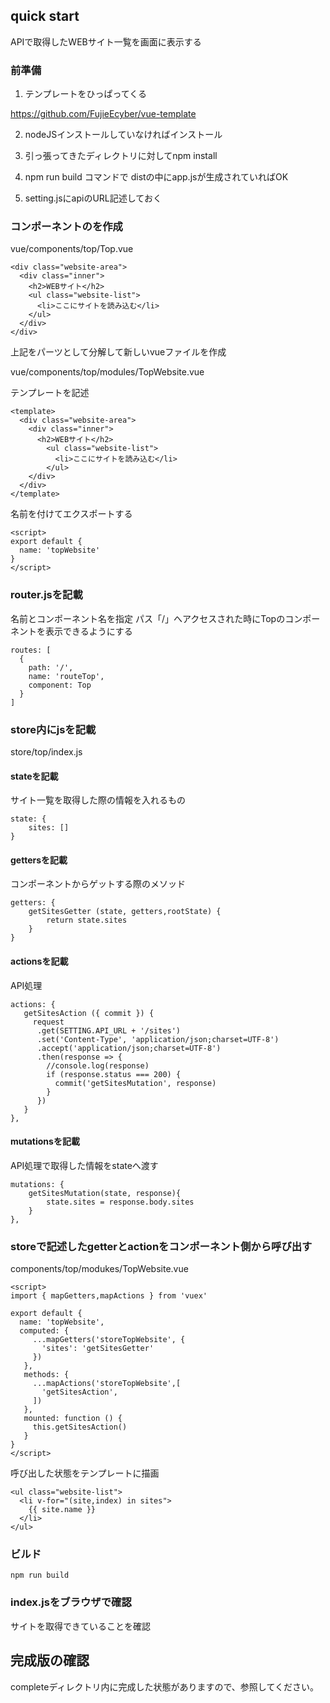 ## quick start

APIで取得したWEBサイト一覧を画面に表示する

### 前準備

1. テンプレートをひっぱってくる

  https://github.com/FujieEcyber/vue-template

2. nodeJSインストールしていなければインストール

3. 引っ張ってきたディレクトリに対してnpm install

4. npm run build コマンドで distの中にapp.jsが生成されていればOK

5. setting.jsにapiのURL記述しておく


### コンポーネントの<template></template>を作成

vue/components/top/Top.vue

```
<div class="website-area">
  <div class="inner">
    <h2>WEBサイト</h2>
    <ul class="website-list">
      <li>ここにサイトを読み込む</li>
    </ul>
  </div>
</div>
```

上記をパーツとして分解して新しいvueファイルを作成


vue/components/top/modules/TopWebsite.vue

テンプレートを記述

```
<template>
  <div class="website-area">
    <div class="inner">
      <h2>WEBサイト</h2>
        <ul class="website-list">
          <li>ここにサイトを読み込む</li>
        </ul>
    </div>
  </div>
</template>

```

名前を付けてエクスポートする

```
<script>
export default {
  name: 'topWebsite'
}
</script>
```

### router.jsを記載

名前とコンポーネント名を指定
パス「/」へアクセスされた時にTopのコンポーネントを表示できるようにする

```
routes: [
  {
    path: '/',
    name: 'routeTop',
    component: Top
  }
]
```

### store内にjsを記載

store/top/index.js

#### stateを記載

サイト一覧を取得した際の情報を入れるもの

```
state: {
    sites: []
}
```

#### gettersを記載

コンポーネントからゲットする際のメソッド

```
getters: {
    getSitesGetter (state, getters,rootState) {
        return state.sites
    }
}
```

#### actionsを記載

API処理

```
actions: {
   getSitesAction ({ commit }) {
     request
      .get(SETTING.API_URL + '/sites')
      .set('Content-Type', 'application/json;charset=UTF-8')
      .accept('application/json;charset=UTF-8')
      .then(response => {
        //console.log(response)
        if (response.status === 200) {
          commit('getSitesMutation', response)
        }
      })
   }
},
```

#### mutationsを記載

API処理で取得した情報をstateへ渡す

```
mutations: {
    getSitesMutation(state, response){
        state.sites = response.body.sites
    }
},
```



### storeで記述したgetterとactionをコンポーネント側から呼び出す

components/top/modukes/TopWebsite.vue

```
<script>
import { mapGetters,mapActions } from 'vuex'

export default {
  name: 'topWebsite',
  computed: {
     ...mapGetters('storeTopWebsite', {
       'sites': 'getSitesGetter'
     })
   },
   methods: {
     ...mapActions('storeTopWebsite',[
       'getSitesAction',
     ])
   },
   mounted: function () {
     this.getSitesAction()
   }
}
</script>
```

呼び出した状態をテンプレートに描画

```
<ul class="website-list">
  <li v-for="(site,index) in sites">
    {{ site.name }}
  </li>
</ul>
```

### ビルド

```
npm run build
```

### index.jsをブラウザで確認

サイトを取得できていることを確認

## 完成版の確認

completeディレクトリ内に完成した状態がありますので、参照してください。
